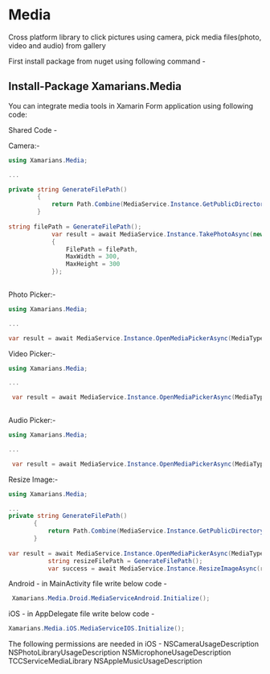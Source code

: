 # Media
Cross platform library to click pictures using camera, pick media files(photo, video and audio) from gallery

First install package from nuget using following command -
## Install-Package Xamarians.Media

You can integrate media tools in Xamarin Form application using following code:

 Shared Code -
 
Camera:-
 
```c#
using Xamarians.Media;

...

private string GenerateFilePath()
        {
			return Path.Combine(MediaService.Instance.GetPublicDirectoryPath(), MediaService.Instance.GenerateUniqueFileName("jpg"));
        }
		
string filePath = GenerateFilePath();
            var result = await MediaService.Instance.TakePhotoAsync(new CameraOption()
            {
                FilePath = filePath,
                MaxWidth = 300,
                MaxHeight = 300
            });
		
```
Photo Picker:- 
 
```c#
using Xamarians.Media;

...

var result = await MediaService.Instance.OpenMediaPickerAsync(MediaType.Image);

```
Video Picker:- 
 
```c#
using Xamarians.Media;

...

 var result = await MediaService.Instance.OpenMediaPickerAsync(MediaType.Video);
 
```
Audio Picker:-

```c#
using Xamarians.Media;

...

 var result = await MediaService.Instance.OpenMediaPickerAsync(MediaType.Audio);

```
 Resize Image:-
 
 ```c#
using Xamarians.Media;

...
private string GenerateFilePath()
        {
			return Path.Combine(MediaService.Instance.GetPublicDirectoryPath(), MediaService.Instance.GenerateUniqueFileName("jpg"));
        }
		
 var result = await MediaService.Instance.OpenMediaPickerAsync(MediaType.Image);
            string resizeFilePath = GenerateFilePath();
            var success = await MediaService.Instance.ResizeImageAsync(result.FilePath, resizeFilePath, 250, 250);

```
Android - in MainActivity file write below code -
```c#
 Xamarians.Media.Droid.MediaServiceAndroid.Initialize();
```

iOS - in AppDelegate file write below code -
```c#
Xamarians.Media.iOS.MediaServiceIOS.Initialize();
```
The following permissions are needed in iOS -
NSCameraUsageDescription	
NSPhotoLibraryUsageDescription
NSMicrophoneUsageDescription
TCCServiceMediaLibrary
NSAppleMusicUsageDescription
	

